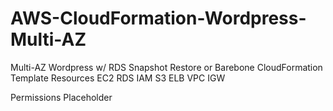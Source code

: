 # AWS-CloudFormation-Wordpress-Multi-AZ
Multi-AZ Wordpress w/ RDS Snapshot Restore or Barebone CloudFormation Template
Resources
	EC2
	RDS
	IAM
	S3
	ELB
	VPC
	IGW


Permissions
	Placeholder
